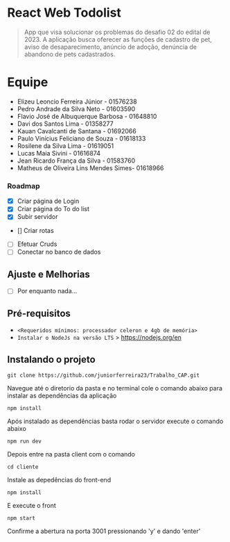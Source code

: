 # React Web Todolist

> App que visa solucionar os problemas do desafio 02 do edital de 2023. A aplicação busca oferecer as funções de cadastro de pet, aviso de desaparecimento, anúncio de adoção, denúncia de abandono de pets cadastrados.

# Equipe
- Elizeu Leoncio Ferreira Júnior - 01576238
- Pedro Andrade da Silva Neto - 01603590
- Flavio José de Albuquerque Barbosa - 01648810
- Davi dos Santos Lima - 01358277
- Kauan Cavalcanti de Santana - 01692066
- Paulo Vinícius Feliciano de Souza - 01618133
- Rosilene da Silva Lima - 01619051
- Lucas Maia Sivini - 01616874
- Jean Ricardo França da Silva - 01583760
- Matheus de Oliveira Lins Mendes Simes- 01618966


### Roadmap

- [x] Criar página de Login
- [x] Criar página do To do list
- [x] Subir servidor
- [] Criar rotas
- [ ] Efetuar Cruds
- [ ] Conectar no banco de dados

## Ajuste e Melhorias

- [ ] Por enquanto nada...

## Pré-requisitos

- `<Requeridos mínimos: processador celeron e 4gb de memória>`
- `Instalar o NodeJs na versão LTS` > https://nodejs.org/en 

## Instalando o projeto

```
git clone https://github.com/juniorferreira23/Trabalho_CAP.git
```

Navegue até o diretorio da pasta e no terminal cole o comando abaixo para instalar as dependências da aplicação
```
npm install
```
Após instalado as dependências basta rodar o servidor execute o comando abaixo
```
npm run dev
```
Depois entre na pasta client com o comando
```
cd cliente
```
Instale as depedências do front-end
```
npm install
```
E execute o front
```
npm start
```
Confirme a abertura na porta 3001 pressionando 'y' e dando 'enter'